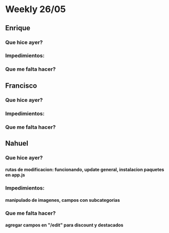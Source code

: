 # Weekly 26/05
## Enrique
### Que hice ayer?
#### 
### Impedimientos:
#### 
### Que me falta hacer?
#### 

## Francisco
### Que hice ayer?
#### 
### Impedimientos:
#### 
### Que me falta hacer?
#### 

## Nahuel
### Que hice ayer?
#### rutas de modificacion: funcionando, update general, instalacion paquetes en app.js
### Impedimientos:
#### manipulado de imagenes, campos con subcategorias
### Que me falta hacer?
#### agregar campos en "/edit" para discount y destacados